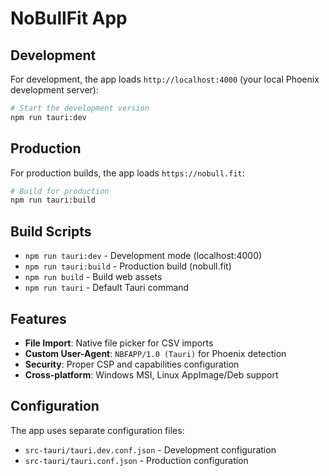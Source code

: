 # NoBullFit App

## Development

For development, the app loads `http://localhost:4000` (your local Phoenix development server):

```bash
# Start the development version
npm run tauri:dev
```

## Production

For production builds, the app loads `https://nobull.fit`:

```bash
# Build for production
npm run tauri:build
```

## Build Scripts

- `npm run tauri:dev` - Development mode (localhost:4000)
- `npm run tauri:build` - Production build (nobull.fit)
- `npm run build` - Build web assets
- `npm run tauri` - Default Tauri command

## Features

- **File Import**: Native file picker for CSV imports
- **Custom User-Agent**: `NBFAPP/1.0 (Tauri)` for Phoenix detection
- **Security**: Proper CSP and capabilities configuration
- **Cross-platform**: Windows MSI, Linux AppImage/Deb support

## Configuration

The app uses separate configuration files:
- `src-tauri/tauri.dev.conf.json` - Development configuration
- `src-tauri/tauri.conf.json` - Production configuration